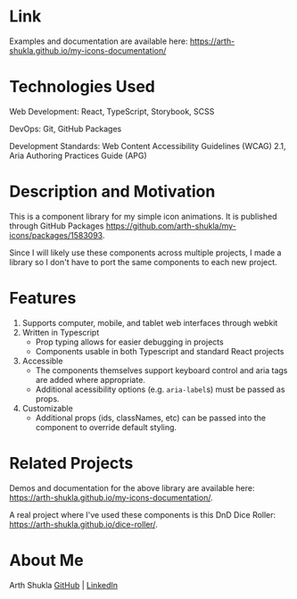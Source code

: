 # Link

Examples and documentation are available here: https://arth-shukla.github.io/my-icons-documentation/

# Technologies Used

Web Development: React, TypeScript, Storybook, SCSS

DevOps: Git, GitHub Packages

Development Standards: Web Content Accessibility Guidelines (WCAG) 2.1, Aria Authoring Practices Guide (APG)

# Description and Motivation

This is a component library for my simple icon animations. It is published through GitHub Packages https://github.com/arth-shukla/my-icons/packages/1583093.

Since I will likely use these components across multiple projects, I made a library so I don't have to port the same components to each new project.

# Features

1. Supports computer, mobile, and tablet web interfaces through webkit
2. Written in Typescript
    - Prop typing allows for easier debugging in projects
    - Components usable in both Typescript and standard React projects
3. Accessible
    - The components themselves support keyboard control and aria tags are added where appropriate.
    - Additional acessibility options (e.g. `aria-label`s) must be passed as props.
4. Customizable
    - Additional props (ids, classNames, etc) can be passed into the component to override default styling.

# Related Projects

Demos and documentation for the above library are available here: https://arth-shukla.github.io/my-icons-documentation/.

A real project where I've used these components is this DnD Dice Roller: https://arth-shukla.github.io/dice-roller/.

# About Me

Arth Shukla [GitHub](https://github.com/arth-shukla) | [LinkedIn](https://www.linkedin.com/in/arth-shukla/)
